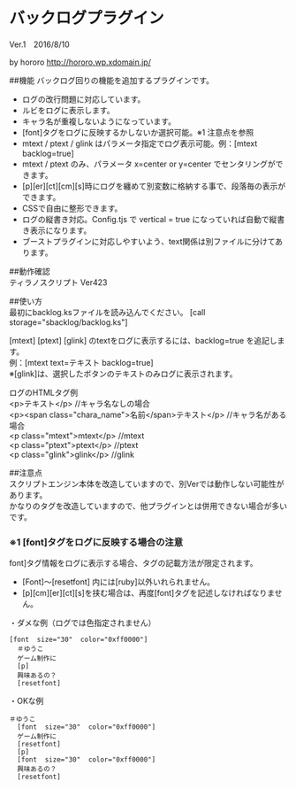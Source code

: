 # バックログプラグイン  
Ver.1　2016/8/10  
  
by hororo http://hororo.wp.xdomain.jp/

##機能
バックログ回りの機能を追加するプラグインです。
* ログの改行問題に対応しています。
* ルビをログに表示します。
* キャラ名が重複しないようになっています。
* [font]タグをログに反映するかしないか選択可能。※1 注意点を参照
* mtext / ptext / glink はパラメータ指定でログ表示可能。例：[mtext backlog=true]
* mtext / ptext のみ、パラメータ x=center or y=center でセンタリングができます。
* [p][er][ct][cm][s]時にログを纏めて別変数に格納する事で、段落毎の表示ができます。
* CSSで自由に整形できます。
* ログの縦書き対応。Config.tjs で vertical = true になっていれば自動で縦書き表示になります。
* ブーストプラグインに対応しやすいよう、text関係は別ファイルに分けてあります。
  
##動作確認  
ティラノスクリプト Ver423  
  
##使い方  
最初にbacklog.ksファイルを読み込んでください。
[call storage="sbacklog/backlog.ks"]  
  
[mtext] [ptext] [glink] のtextをログに表示するには、backlog=true を追記します。  
例：[mtext text=テキスト backlog=true]  
※[glink]は、選択したボタンのテキストのみログに表示されます。  
  
ログのHTMLタグ例  
&lt;p&gt;テキスト&lt;/p&gt; //キャラ名なしの場合  
&lt;p&gt;&lt;span class="chara_name"&gt;名前&lt;/span&gt;テキスト&lt;/p&gt; //キャラ名がある場合  
&lt;p class="mtext"&gt;mtext&lt;/p&gt; //mtext  
&lt;p class="ptext"&gt;ptext&lt;/p&gt; //ptext  
&lt;p class="glink"&gt;glink&lt;/p&gt; //glink
  
##注意点  
スクリプトエンジン本体を改造していますので、別Verでは動作しない可能性があります。  
かなりのタグを改造していますので、他プラグインとは併用できない場合が多いです。

### ※1 [font]タグをログに反映する場合の注意
font]タグ情報をログに表示する場合、タグの記載方法が限定されます。  
* [Font]～[resetfont] 内には[ruby]以外いれられません。  
* [p][cm][er][ct][s]を挟む場合は、再度[font]タグを記述しなければなりません。
  
・ダメな例（ログでは色指定されません）  
```
[font  size="30"  color="0xff0000"]  
  ＃ゆうこ  
  ゲーム制作に  
  [p]  
  興味あるの？
  [resetfont]
``` 

・OKな例  
```
＃ゆうこ 
  [font  size="30"  color="0xff0000"]  
  ゲーム制作に  
  [resetfont]  
  [p]  
  [font  size="30"  color="0xff0000"]  
  興味あるの？ 
  [resetfont]
```

